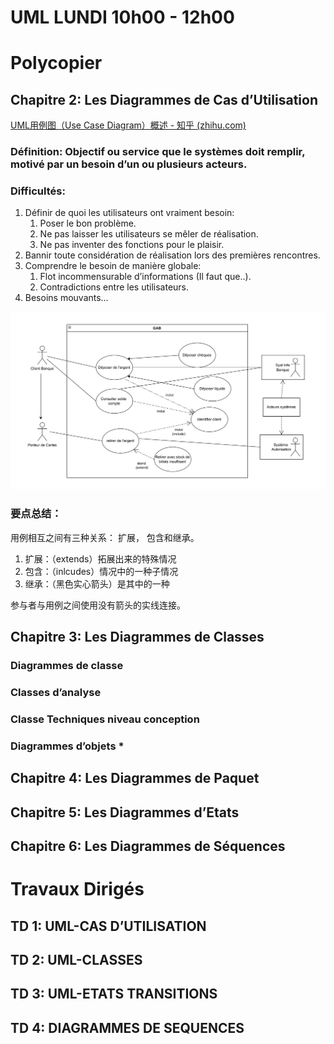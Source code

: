 # UML LUNDI 10h00 - 12h00

# Polycopier

## Chapitre 2: Les Diagrammes de Cas d’Utilisation

[UML用例图（Use Case Diagram）概述 - 知乎 (zhihu.com)](https://zhuanlan.zhihu.com/p/135348779)

### Définition: Objectif ou service que le systèmes doit remplir, motivé par un besoin d’un ou plusieurs acteurs.

### Difficultés:

1. Définir de quoi les utilisateurs ont vraiment besoin:
    1. Poser le bon problème.
    2. Ne pas laisser les utilisateurs se mêler de réalisation.
    3. Ne pas inventer des fonctions pour le plaisir.
2. Bannir toute considération de réalisation lors des premières rencontres.
3. Comprendre le besoin de manière globale:
    1. Flot incommensurable d’informations (Il faut que..).
    2. Contradictions entre les utilisateurs.
4. Besoins mouvants…

![Untitled](UML%20LUNDI%2010h00%20-%2012h00%20a902849bcf944a1fbce9332df9cf8761/Untitled.png)

### 要点总结：

用例相互之间有三种关系： 扩展， 包含和继承。

1. 扩展：（extends）拓展出来的特殊情况 
2. 包含：（inlcudes）情况中的一种子情况
3. 继承：（黑色实心箭头）是其中的一种

参与者与用例之间使用没有箭头的实线连接。

## Chapitre 3: Les Diagrammes de Classes

### Diagrammes de classe

### Classes d’analyse

### Classe Techniques niveau conception

### Diagrammes d’objets *

## Chapitre 4: Les Diagrammes de Paquet

## Chapitre 5: Les Diagrammes d’Etats

## Chapitre 6: Les Diagrammes de Séquences

# Travaux Dirigés

## TD 1: UML-CAS D’UTILISATION

## TD 2: UML-CLASSES

## TD 3: UML-ETATS TRANSITIONS

## TD 4: DIAGRAMMES DE SEQUENCES